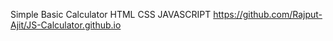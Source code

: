 Simple Basic Calculator 
HTML
CSS
JAVASCRIPT
 https://github.com/Rajput-Ajit/JS-Calculator.github.io
